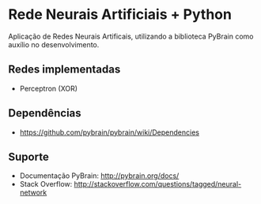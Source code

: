 # Rede Neurais Artificiais + Python
Aplicação de Redes Neurais Artificais, utilizando a biblioteca PyBrain como auxílio no desenvolvimento.

## Redes implementadas

- Perceptron (XOR)

## Dependências

- https://github.com/pybrain/pybrain/wiki/Dependencies

Suporte
-------

- Documentação PyBrain: http://pybrain.org/docs/
- Stack Overflow: http://stackoverflow.com/questions/tagged/neural-network

